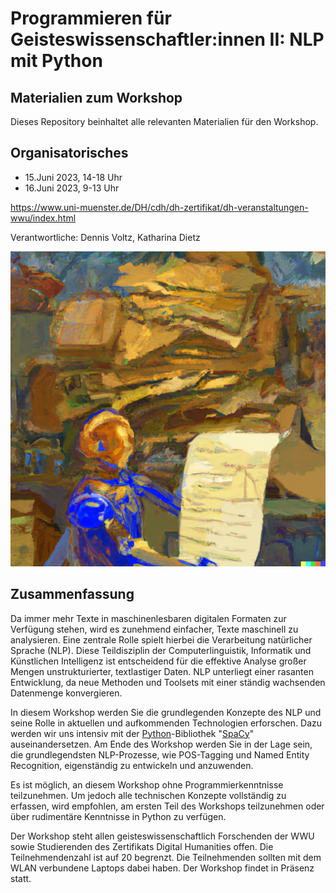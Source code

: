 # Programmieren für Geisteswissenschaftler:innen II: NLP mit Python

## Materialien zum Workshop

Dieses Repository beinhaltet alle relevanten Materialien für den Workshop.

## Organisatorisches

* 15.Juni 2023, 14-18 Uhr  
* 16.Juni 2023, 9-13 Uhr

https://www.uni-muenster.de/DH/cdh/dh-zertifikat/dh-veranstaltungen-wwu/index.html

Verantwortliche: Dennis Voltz, Katharina Dietz

![](title.png)

## Zusammenfassung

Da immer mehr Texte in maschinenlesbaren digitalen Formaten zur Verfügung stehen, wird es zunehmend einfacher, Texte maschinell zu analysieren. Eine zentrale Rolle spielt hierbei die Verarbeitung natürlicher Sprache (NLP). Diese Teildisziplin der Computerlinguistik, Informatik und Künstlichen Intelligenz ist entscheidend für die effektive Analyse großer Mengen unstrukturierter, textlastiger Daten. NLP unterliegt einer rasanten Entwicklung, da neue Methoden und Toolsets mit einer ständig wachsenden Datenmenge konvergieren.

In diesem Workshop werden Sie die grundlegenden Konzepte des NLP und seine Rolle in aktuellen und aufkommenden Technologien erforschen. Dazu werden wir uns intensiv mit der [Python](https://docs.python.org/3/)-Bibliothek "[SpaCy](https://spacy.io/)" auseinandersetzen. Am Ende des Workshop werden Sie in der Lage sein, die grundlegendsten NLP-Prozesse, wie POS-Tagging und Named Entity Recognition, eigenständig zu entwickeln und anzuwenden.

Es ist möglich, an diesem Workshop ohne Programmierkenntnisse teilzunehmen. Um jedoch alle technischen Konzepte vollständig zu erfassen, wird empfohlen, am ersten Teil des Workshops teilzunehmen oder über rudimentäre Kenntnisse in Python zu verfügen.

Der Workshop steht allen geisteswissenschaftlich Forschenden der WWU sowie Studierenden des Zertifikats Digital Humanities offen. Die Teilnehmendenzahl ist auf 20 begrenzt. Die Teilnehmenden sollten mit dem WLAN verbundene Laptops dabei haben. Der Workshop findet in Präsenz statt.
